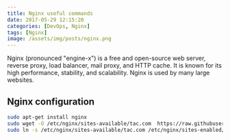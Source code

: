 ```yaml
---
title: Nginx useful commands
date: 2017-05-29 12:15:20
categories: [DevOps, Nginx]
tags: [Nginx]
image: /assets/img/posts/nginx.png
---
```

Nginx (pronounced "engine-x") is a free and open-source web server, reverse proxy, load balancer, mail proxy, and HTTP cache. It is known for its high performance, stability, and scalability. Nginx is used by many large websites.

## Nginx configuration
```sh
sudo apt-get install nginx
sudo wget -O /etc/nginx/sites-available/tac.com  https://raw.githubusercontent.com/Elbagoury/DevOps/main/conf/nginx_https.conf
sudo ln -s /etc/nginx/sites-available/tac.com /etc/nginx/sites-enabled/tac.com
```